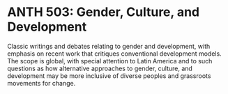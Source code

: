 # ANTH 503: Gender, Culture, and Development

Classic writings and debates relating to gender and development, with emphasis on recent work that critiques conventional development models. The scope is global, with special attention to Latin America and to such questions as how alternative approaches to gender, culture, and development may be more inclusive of diverse peoples and grassroots movements for change.